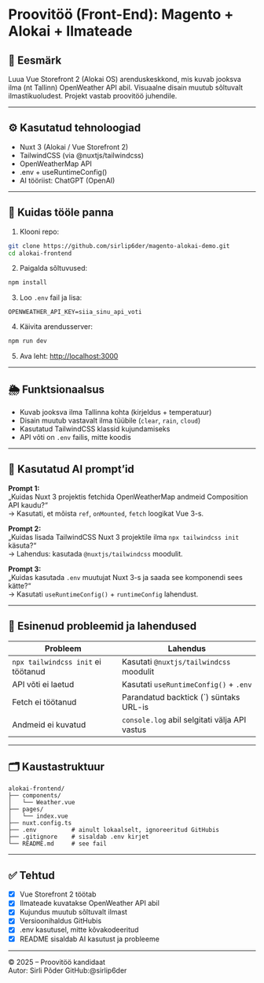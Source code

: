 # Proovitöö (Front-End): Magento + Alokai + Ilmateade

## 📌 Eesmärk

Luua Vue Storefront 2 (Alokai OS) arenduskeskkond, mis kuvab jooksva ilma (nt Tallinn) OpenWeather API abil. Visuaalne disain muutub sõltuvalt ilmastikuoludest. Projekt vastab proovitöö juhendile.

---

## ⚙️ Kasutatud tehnoloogiad

- Nuxt 3 (Alokai / Vue Storefront 2)
- TailwindCSS (via @nuxtjs/tailwindcss)
- OpenWeatherMap API
- .env + useRuntimeConfig()
- AI tööriist: ChatGPT (OpenAI)

---

## 🚀 Kuidas tööle panna

1. Klooni repo:
```bash
git clone https://github.com/sirlip6der/magento-alokai-demo.git
cd alokai-frontend
```

2. Paigalda sõltuvused:
```bash
npm install
```

3. Loo `.env` fail ja lisa:
```
OPENWEATHER_API_KEY=siia_sinu_api_voti
```

4. Käivita arendusserver:
```bash
npm run dev
```

5. Ava leht:
[http://localhost:3000](http://localhost:3000)

---

## 🌦️ Funktsionaalsus

- Kuvab jooksva ilma Tallinna kohta (kirjeldus + temperatuur)
- Disain muutub vastavalt ilma tüübile (`clear`, `rain`, `cloud`)
- Kasutatud TailwindCSS klassid kujundamiseks
- API võti on `.env` failis, mitte koodis

---

## 🤖 Kasutatud AI prompt’id

**Prompt 1:**  
„Kuidas Nuxt 3 projektis fetchida OpenWeatherMap andmeid Composition API kaudu?“  
→ Kasutati, et mõista `ref`, `onMounted`, `fetch` loogikat Vue 3-s.

**Prompt 2:**  
„Kuidas lisada TailwindCSS Nuxt 3 projektile ilma `npx tailwindcss init` käsuta?“  
→ Lahendus: kasutada `@nuxtjs/tailwindcss` moodulit.

**Prompt 3:**  
„Kuidas kasutada `.env` muutujat Nuxt 3-s ja saada see komponendi sees kätte?“  
→ Kasutati `useRuntimeConfig()` + `runtimeConfig` lahendust.

---

## 🧠 Esinenud probleemid ja lahendused

| Probleem                          | Lahendus                                           |
|-----------------------------------|----------------------------------------------------|
| `npx tailwindcss init` ei töötanud | Kasutati `@nuxtjs/tailwindcss` moodulit             |
| API võti ei laetud                | Kasutati `useRuntimeConfig()` + `.env`             |
| Fetch ei töötanud                 | Parandatud backtick (`) süntaks URL-is              |
| Andmeid ei kuvatud                | `console.log` abil selgitati välja API vastus      |

---

## 🗂️ Kaustastruktuur

```
alokai-frontend/
├── components/
│   └── Weather.vue
├── pages/
│   └── index.vue
├── nuxt.config.ts
├── .env          # ainult lokaalselt, ignoreeritud GitHubis
├── .gitignore    # sisaldab .env kirjet
└── README.md     # see fail
```

---

## ✅ Tehtud

- [x] Vue Storefront 2 töötab
- [x] Ilmateade kuvatakse OpenWeather API abil
- [x] Kujundus muutub sõltuvalt ilmast
- [x] Versioonihaldus GitHubis
- [x] .env kasutusel, mitte kõvakodeeritud
- [x] README sisaldab AI kasutust ja probleeme

---

© 2025 – Proovitöö kandidaat  
Autor: Sirli Põder GitHub:@sirlip6der

